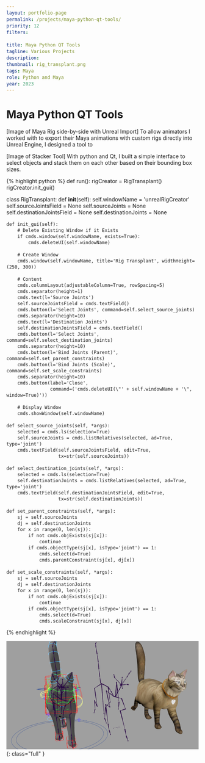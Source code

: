 ```yaml
---
layout: portfolio-page
permalink: /projects/maya-python-qt-tools/
priority: 12
filters:

title: Maya Python QT Tools
tagline: Various Projects
description: 
thumbnail: rig_transplant.png
tags: Maya
role: Python and Maya
year: 2023
---
```


# Maya Python QT Tools

[Image of Maya Rig side-by-side with Unreal Import]
To allow animators I worked with to export their Maya animations with custom rigs directly into Unreal Engine, I designed a tool to 

[Image of Stacker Tool]
With python and Qt, I built a simple interface to select objects and stack them on each other based on their bounding box sizes.

{% highlight python %}
def run():
    rigCreator = RigTransplant()
    rigCreator.init_gui()


class RigTransplant:
    def __init__(self):
        self.windowName = 'unrealRigCreator'
        self.sourceJointsField = None
        self.sourceJoints = None
        self.destinationJointsField = None
        self.destinationJoints = None

    def init_gui(self):
        # Delete Existing Window if it Exists
        if cmds.window(self.windowName, exists=True):
            cmds.deleteUI(self.windowName)

        # Create Window
        cmds.window(self.windowName, title='Rig Transplant', widthHeight=(250, 300))

        # Content
        cmds.columnLayout(adjustableColumn=True, rowSpacing=5)
        cmds.separator(height=1)
        cmds.text(l='Source Joints')
        self.sourceJointsField = cmds.textField()
        cmds.button(l='Select Joints', command=self.select_source_joints)
        cmds.separator(height=10)
        cmds.text(l='Destination Joints')
        self.destinationJointsField = cmds.textField()
        cmds.button(l='Select Joints', command=self.select_destination_joints)
        cmds.separator(height=10)
        cmds.button(l='Bind Joints (Parent)', command=self.set_parent_constraints)
        cmds.button(l='Bind Joints (Scale)', command=self.set_scale_constraints)
        cmds.separator(height=10)
        cmds.button(label='Close',
                    command=('cmds.deleteUI(\"' + self.windowName + '\", window=True)'))

        # Display Window
        cmds.showWindow(self.windowName)

    def select_source_joints(self, *args):
        selected = cmds.ls(selection=True)
        self.sourceJoints = cmds.listRelatives(selected, ad=True, type='joint')
        cmds.textField(self.sourceJointsField, edit=True,
                       tx=str(self.sourceJoints))

    def select_destination_joints(self, *args):
        selected = cmds.ls(selection=True)
        self.destinationJoints = cmds.listRelatives(selected, ad=True, type='joint')
        cmds.textField(self.destinationJointsField, edit=True,
                       tx=str(self.destinationJoints))

    def set_parent_constraints(self, *args):
        sj = self.sourceJoints
        dj = self.destinationJoints
        for x in range(0, len(sj)):
            if not cmds.objExists(sj[x]):
                continue
            if cmds.objectType(sj[x], isType='joint') == 1:
                cmds.select(d=True)
                cmds.parentConstraint(sj[x], dj[x])

    def set_scale_constraints(self, *args):
        sj = self.sourceJoints
        dj = self.destinationJoints
        for x in range(0, len(sj)):
            if not cmds.objExists(sj[x]):
                continue
            if cmds.objectType(sj[x], isType='joint') == 1:
                cmds.select(d=True)
                cmds.scaleConstraint(sj[x], dj[x])
{% endhighlight %}

![](rig_transplant.png){: class="full" }
